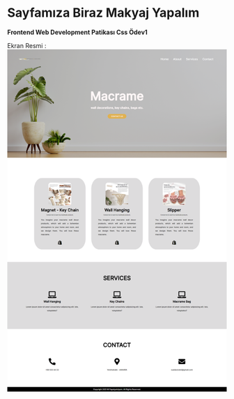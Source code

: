 # Sayfamıza Biraz Makyaj Yapalım
**Frontend Web Development Patikası Css Ödev1**

Ekran Resmi :
![](resim.png)